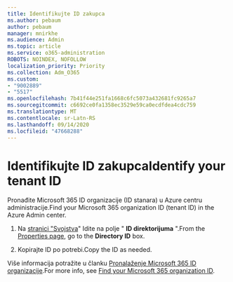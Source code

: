 ```yaml
---
title: Identifikujte ID zakupca
ms.author: pebaum
author: pebaum
manager: mnirkhe
ms.audience: Admin
ms.topic: article
ms.service: o365-administration
ROBOTS: NOINDEX, NOFOLLOW
localization_priority: Priority
ms.collection: Adm_O365
ms.custom:
- "9002889"
- "5517"
ms.openlocfilehash: 7b41f44e251fa1668c6fc5073a432681fc9265a7
ms.sourcegitcommit: c6692ce0fa1358ec3529e59ca0ecdfdea4cdc759
ms.translationtype: MT
ms.contentlocale: sr-Latn-RS
ms.lasthandoff: 09/14/2020
ms.locfileid: "47668288"
---
```

# <a name="identify-your-tenant-id"></a><span data-ttu-id="2db83-102">Identifikujte ID zakupca</span><span class="sxs-lookup"><span data-stu-id="2db83-102">Identify your tenant ID</span></span>

<span data-ttu-id="2db83-103">Pronađite Microsoft 365 ID organizacije (ID stanara) u Azure centru administracije.</span><span class="sxs-lookup"><span data-stu-id="2db83-103">Find your Microsoft 365 organization ID (tenant ID) in the Azure Admin center.</span></span>

1. <span data-ttu-id="2db83-104">Na [stranici "Svojstva](https://aka.ms/AzurePropertiesPage)" Idite na polje " **ID direktorijuma** ".</span><span class="sxs-lookup"><span data-stu-id="2db83-104">From the [Properties page](https://aka.ms/AzurePropertiesPage), go to the **Directory ID** box.</span></span>

2. <span data-ttu-id="2db83-105">Kopirajte ID po potrebi.</span><span class="sxs-lookup"><span data-stu-id="2db83-105">Copy the ID as needed.</span></span>

<span data-ttu-id="2db83-106">Više informacija potražite u članku [Pronalaženje Microsoft 365 ID organizacije](https://docs.microsoft.com/onedrive/find-your-office-365-tenant-id).</span><span class="sxs-lookup"><span data-stu-id="2db83-106">For more info, see [Find your Microsoft 365 organization ID](https://docs.microsoft.com/onedrive/find-your-office-365-tenant-id).</span></span>

